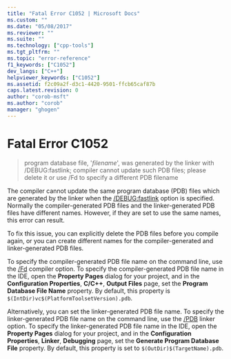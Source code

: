 ```yaml
---
title: "Fatal Error C1052 | Microsoft Docs"
ms.custom: ""
ms.date: "05/08/2017"
ms.reviewer: ""
ms.suite: ""
ms.technology: ["cpp-tools"]
ms.tgt_pltfrm: ""
ms.topic: "error-reference"
f1_keywords: ["C1052"]
dev_langs: ["C++"]
helpviewer_keywords: ["C1052"]
ms.assetid: f2c09a2f-d3c1-4420-9501-ffcb65caf87b
caps.latest.revision: 0
author: "corob-msft"
ms.author: "corob"
manager: "ghogen"
---
```

# Fatal Error C1052  
  
> program database file, '*filename*', was generated by the linker with /DEBUG:fastlink; compiler cannot update such PDB files; please delete it or use /Fd to specify a different PDB filename  
  
The compiler cannot update the same program database (PDB) files which are generated by the linker when the [/DEBUG:fastlink](../../build/reference/debug-generate-debug-info.md) option is specified. Normally the compiler-generated PDB files and the linker-generated PDB files have different names. However, if they are set to use the same names, this error can result.  
  
To fix this issue, you can explicitly delete the PDB files before you compile again, or you can create different names for the compiler-generated and linker-generated PDB files.  
  
To specify the compiler-generated PDB file name on the command line, use the [/Fd](../../build/reference/fd-program-database-file-name.md) compiler option. To specify the compiler-generated PDB file name in the IDE, open the **Property Pages** dialog for your project, and in the **Configuration Properties**, **C/C++**, **Output Files** page, set the **Program Database File Name** property. By default, this property is `$(IntDir)vc$(PlatformToolsetVersion).pdb`.  
  
Alternatively, you can set the linker-generated PDB file name. To specify the linker-generated PDB file name on the command line, use the [/PDB](../../build/reference/pdb-use-program-database.md) linker option. To specify the linker-generated PDB file name in the IDE, open the **Property Pages** dialog for your project, and in the **Configuration Properties**, **Linker**, **Debugging** page, set the **Generate Program Database File** property. By default, this property is set to `$(OutDir)$(TargetName).pdb`.  
